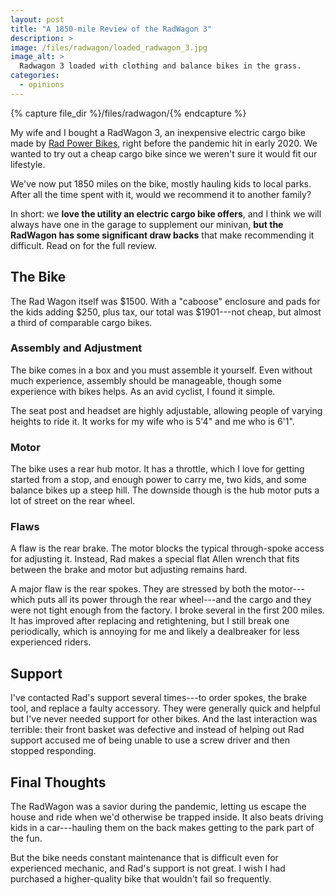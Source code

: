 ```yaml
---
layout: post
title: "A 1850-mile Review of the RadWagon 3"
description: >
image: /files/radwagon/loaded_radwagon_3.jpg
image_alt: >
  Radwagon 3 loaded with clothing and balance bikes in the grass.
categories: 
  - opinions
---
```


{% capture file_dir %}/files/radwagon/{% endcapture %}

My wife and I bought a RadWagon 3, an inexpensive electric cargo bike made by
[Rad Power Bikes][rpb], right before the pandemic hit in early 2020. We wanted
to try out a cheap cargo bike since we weren't sure it would fit our
lifestyle.

[rpb]: https://www.radpowerbikes.com

We've now put 1850 miles on the bike, mostly hauling kids to local parks.
After all the time spent with it, would we recommend it to another family?

In short: we **love the utility an electric cargo bike offers**, and I think
we will always have one in the garage to supplement our minivan, **but the
RadWagon has some significant draw backs** that make recommending it
difficult. Read on for the full review.

## The Bike

The Rad Wagon itself was $1500. With a "caboose" enclosure and pads
for the kids adding $250, plus tax, our total was $1901---not cheap, but
almost a third of comparable cargo bikes.

### Assembly and Adjustment

The bike comes in a box and you must assemble it yourself. Even without much
experience, assembly should be manageable, though some experience with bikes
helps. As an avid cyclist, I found it simple.

The seat post and headset are highly adjustable, allowing people of varying
heights to ride it. It works for my wife who is 5'4" and me who is 6'1".

### Motor

The bike uses a rear hub motor. It has a throttle, which I love for
getting started from a stop, and enough power to carry me, two kids, and some
balance bikes up a steep hill. The downside though is the hub motor puts a lot
of street on the rear wheel.

### Flaws

A flaw is the rear brake. The motor blocks the typical through-spoke access for
adjusting it. Instead, Rad makes a special flat Allen wrench that fits between
the brake and motor but adjusting remains hard.

A major flaw is the rear spokes. They are stressed by both the motor---which
puts all its power through the rear wheel---and the cargo and they were not
tight enough from the factory. I broke several in the first 200 miles. It has
improved after replacing and retightening, but I still break one periodically,
which is annoying for me and likely a dealbreaker for less experienced riders.

## Support

I've contacted Rad's support several times---to order spokes, the brake tool,
and replace a faulty accessory. They were generally quick and helpful but I've
never needed support for other bikes. And the last interaction was terrible:
their front basket was defective and instead of helping out Rad support
accused me of being unable to use a screw driver and then stopped responding.

## Final Thoughts

The RadWagon was a savior during the pandemic, letting us escape the house and
ride when we'd otherwise be trapped inside. It also beats driving kids in a
car---hauling them on the back makes getting to the park part of the fun.

But the bike needs constant maintenance that is difficult even for experienced
mechanic, and Rad's support is not great. I wish I had purchased a
higher-quality bike that wouldn't fail so frequently.
